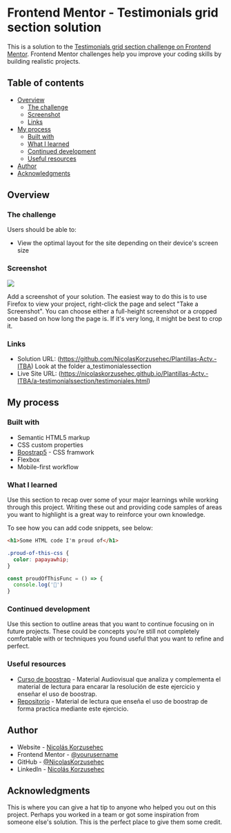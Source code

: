 # Frontend Mentor - Testimonials grid section solution

This is a solution to the [Testimonials grid section challenge on Frontend Mentor](https://www.frontendmentor.io/challenges/testimonials-grid-section-Nnw6J7Un7). Frontend Mentor challenges help you improve your coding skills by building realistic projects. 

## Table of contents

- [Overview](#overview)
  - [The challenge](#the-challenge)
  - [Screenshot](#screenshot)
  - [Links](#links)
- [My process](#my-process)
  - [Built with](#built-with)
  - [What I learned](#what-i-learned)
  - [Continued development](#continued-development)
  - [Useful resources](#useful-resources)
- [Author](#author)
- [Acknowledgments](#acknowledgments)


## Overview


### The challenge

Users should be able to:

- View the optimal layout for the site depending on their device's screen size


### Screenshot

![](./screenshot.jpg)

Add a screenshot of your solution. The easiest way to do this is to use Firefox to view your project, right-click the page and select "Take a Screenshot". You can choose either a full-height screenshot or a cropped one based on how long the page is. If it's very long, it might be best to crop it.


### Links

- Solution URL: (https://github.com/NicolasKorzusehec/Plantillas-Actv.-ITBA)
  Look at the folder a_testimonialessection
- Live Site URL: (https://nicolaskorzusehec.github.io/Plantillas-Actv.-ITBA/a-testimonialssection/testimoniales.html)

## My process

### Built with

- Semantic HTML5 markup
- CSS custom properties
- [Boostrap5](https://getbootstrap.com/) - CSS framwork
- Flexbox
- Mobile-first workflow

### What I learned

Use this section to recap over some of your major learnings while working through this project. Writing these out and providing code samples of areas you want to highlight is a great way to reinforce your own knowledge.

To see how you can add code snippets, see below:

```html
<h1>Some HTML code I'm proud of</h1>
```
```css
.proud-of-this-css {
  color: papayawhip;
}
```
```js
const proudOfThisFunc = () => {
  console.log('🎉')
}
```

### Continued development

Use this section to outline areas that you want to continue focusing on in future projects. These could be concepts you're still not completely comfortable with or techniques you found useful that you want to refine and perfect.


### Useful resources

- [Curso de boostrap](https://www.youtube.com/watch?v=1kNwZbRiVcQ&ab_channel=Bluuweb) - Material Audiovisual que analiza y complementa el material de lectura para encarar la resolución de este ejercicio y enseñar el uso de boostrap.
- [Repositorio](https://bluuweb.github.io/bootstrap-5/01-fundamentos/#herramientas) - Material de lectura que enseña el uso de boostrap de forma practica mediante este ejercicio.


## Author

- Website - [Nicolás Korzusehec](https://www.your-site.com)
- Frontend Mentor - [@yourusername](https://www.frontendmentor.io/profile/yourusername)
- GitHub - [@NicolasKorzusehec](https://github.com/NicolasKorzusehec)
- LinkedIn - [Nicolás Korzusehec](https://www.linkedin.com/in/nicol%C3%A1s-korzusehec/)


## Acknowledgments

This is where you can give a hat tip to anyone who helped you out on this project. Perhaps you worked in a team or got some inspiration from someone else's solution. This is the perfect place to give them some credit.

